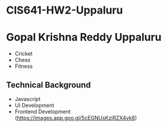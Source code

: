 # CIS641-HW2-Uppaluru
# Gopal Krishna Reddy Uppaluru
 - Cricket
 - Chess
 - Fitness
 ## Technical Background
  - Javascript
  - UI Development
  - Frontend Development
   (https://images.app.goo.gl/5cEGNUsKzjRZX4vk8)
